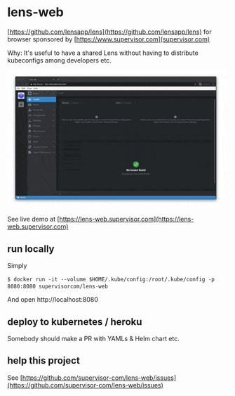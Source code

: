 # lens-web

[https://github.com/lensapp/lens](https://github.com/lensapp/lens) for browser sponsored by [https://www.supervisor.com](supervisor.com)

Why: It's useful to have a shared Lens without having to distribute kubeconfigs among developers etc.

![](demo.gif)

See live demo at [https://lens-web.supervisor.com](https://lens-web.supervisor.com)

## run locally

Simply

    $ docker run -it --volume $HOME/.kube/config:/root/.kube/config -p 8080:8080 supervisorcom/lens-web

And open http://localhost:8080

## deploy to kubernetes / heroku

Somebody should make a PR with YAMLs & Helm chart etc.

## help this project

See [https://github.com/supervisor-com/lens-web/issues](https://github.com/supervisor-com/lens-web/issues)
